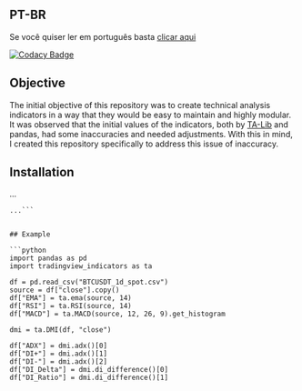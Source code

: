 ## PT-BR
Se você quiser ler em português basta [clicar aqui](https://github.com/m-marqx/TradingView-Indicators/blob/main/readme%20-%20pt-br.md)

[![Codacy Badge](https://app.codacy.com/project/badge/Grade/0ab9ac33df2d4df2a0f8e52237f8a8ad)](https://app.codacy.com/gh/m-marqx/TradingView-Indicators/dashboard?utm_source=gh&utm_medium=referral&utm_content=&utm_campaign=Badge_grade)

## Objective

The initial objective of this repository was to create technical analysis indicators in a way that they would be easy to maintain and highly modular. It was observed that the initial values of the indicators, both by [TA-Lib](https://github.com/TA-Lib/ta-lib-python) and pandas, had some inaccuracies and needed adjustments. With this in mind, I created this repository specifically to address this issue of inaccuracy.

## Installation

...
```
...```


## Example

```python
import pandas as pd
import tradingview_indicators as ta

df = pd.read_csv("BTCUSDT_1d_spot.csv")
source = df["close"].copy()
df["EMA"] = ta.ema(source, 14)
df["RSI"] = ta.RSI(source, 14)
df["MACD"] = ta.MACD(source, 12, 26, 9).get_histogram

dmi = ta.DMI(df, "close")

df["ADX"] = dmi.adx()[0]
df["DI+"] = dmi.adx()[1]
df["DI-"] = dmi.adx()[2]
df["DI_Delta"] = dmi.di_difference()[0]
df["DI_Ratio"] = dmi.di_difference()[1]
```
